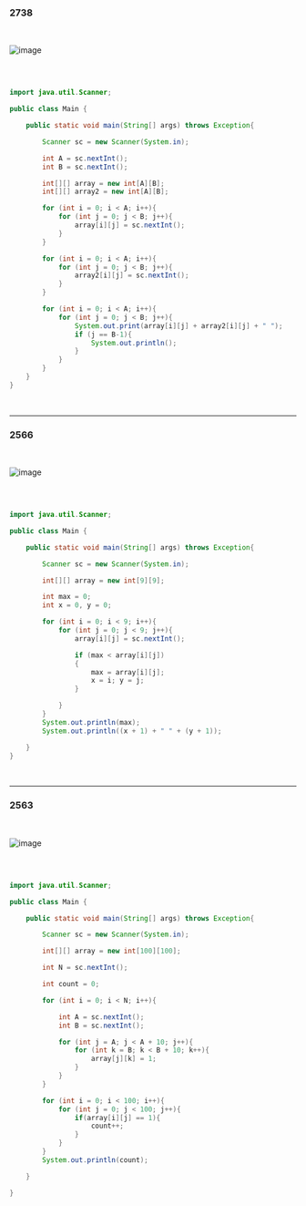 ### 2738

<br/>

![image](https://user-images.githubusercontent.com/78454649/215083880-b87baf24-7f0a-4f77-902c-3a760983810d.png)

<br/>

```java

import java.util.Scanner;

public class Main {

    public static void main(String[] args) throws Exception{

        Scanner sc = new Scanner(System.in);

        int A = sc.nextInt();
        int B = sc.nextInt();

        int[][] array = new int[A][B];
        int[][] array2 = new int[A][B];

        for (int i = 0; i < A; i++){
            for (int j = 0; j < B; j++){
                array[i][j] = sc.nextInt();
            }
        }

        for (int i = 0; i < A; i++){
            for (int j = 0; j < B; j++){
                array2[i][j] = sc.nextInt();
            }
        }

        for (int i = 0; i < A; i++){
            for (int j = 0; j < B; j++){
                System.out.print(array[i][j] + array2[i][j] + " ");
                if (j == B-1){
                    System.out.println();
                }
            }
        }
    }
}

```

<br/>

--- 

### 2566

<br/>

![image](https://user-images.githubusercontent.com/78454649/215095910-1b1111ee-4579-4a41-8adb-b0c6bf56d472.png)


<br/>

```java

import java.util.Scanner;

public class Main {

    public static void main(String[] args) throws Exception{

        Scanner sc = new Scanner(System.in);

        int[][] array = new int[9][9];

        int max = 0;
        int x = 0, y = 0;

        for (int i = 0; i < 9; i++){
            for (int j = 0; j < 9; j++){
                array[i][j] = sc.nextInt();

                if (max < array[i][j])
                {
                    max = array[i][j];
                    x = i; y = j;
                }

            }
        }
        System.out.println(max);
        System.out.println((x + 1) + " " + (y + 1));

    }
}


```

<br/>

--- 

### 2563

<br/>

![image](https://user-images.githubusercontent.com/78454649/215254663-e931abd3-55a8-45ac-8f2d-071de350a959.png)



<br/>


```java

import java.util.Scanner;

public class Main {

    public static void main(String[] args) throws Exception{

        Scanner sc = new Scanner(System.in);

        int[][] array = new int[100][100];

        int N = sc.nextInt();

        int count = 0;

        for (int i = 0; i < N; i++){

            int A = sc.nextInt();
            int B = sc.nextInt();

            for (int j = A; j < A + 10; j++){
                for (int k = B; k < B + 10; k++){
                    array[j][k] = 1;
                }
            }
        }

        for (int i = 0; i < 100; i++){
            for (int j = 0; j < 100; j++){
                if(array[i][j] == 1){
                    count++;
                }
            }
        }
        System.out.println(count);

    }

}

```
